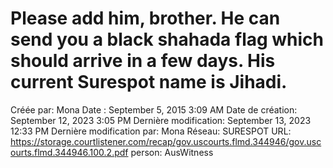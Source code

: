 # Please add him, brother. He can send you a black shahada flag which should arrive in a few days. His current Surespot name is Jihadi.

Créée par: Mona
Date : September 5, 2015 3:09 AM
Date de création: September 12, 2023 3:05 PM
Dernière modification: September 13, 2023 12:33 PM
Dernière modification par: Mona
Réseau: SURESPOT
URL: https://storage.courtlistener.com/recap/gov.uscourts.flmd.344946/gov.uscourts.flmd.344946.100.2.pdf
person: AusWitness